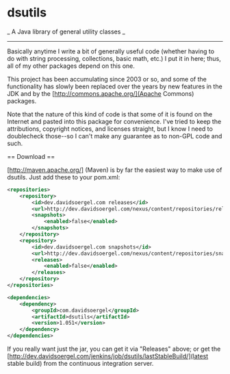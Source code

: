 dsutils
=======

_ A Java library of general utility classes _

---

Basically anytime I write a bit of generally useful code (whether having to do with string processing, collections, basic math, etc.) I put it in here; thus, all of my other packages depend on this one.

This project has been accumulating since 2003 or so, and some of the functionality has slowly been replaced over the years by new features in the JDK and by the [http://commons.apache.org/](Apache Commons) packages.

Note that the nature of this kind of code is that some of it is found on the Internet and pasted into this package for convenience.  I've tried to keep the attributions, copyright notices, and licenses straight, but I know I need to doublecheck those--so I can't make any guarantee as to non-GPL code and such.

<!--- 
== Documentation ==

 * [http://dev.davidsoergel.com/maven/dsutils/apidocs](API docs)
-->

== Download ==

[http://maven.apache.org/] (Maven) is by far the easiest way to make use of dsutils.  Just add these to your pom.xml:
```xml
<repositories>
	<repository>
		<id>dev.davidsoergel.com releases</id>
		<url>http://dev.davidsoergel.com/nexus/content/repositories/releases</url>
		<snapshots>
			<enabled>false</enabled>
		</snapshots>
	</repository>
	<repository>
		<id>dev.davidsoergel.com snapshots</id>
		<url>http://dev.davidsoergel.com/nexus/content/repositories/snapshots</url>
		<releases>
			<enabled>false</enabled>
		</releases>
	</repository>
</repositories>

<dependencies>
	<dependency>
		<groupId>com.davidsoergel</groupId>
		<artifactId>dsutils</artifactId>
		<version>1.051</version>
	</dependency>
</dependencies>
```

If you really want just the jar, you can get it via "Releases" above; or get the [http://dev.davidsoergel.com/jenkins/job/dsutils/lastStableBuild/](latest stable build) from the continuous integration server.

